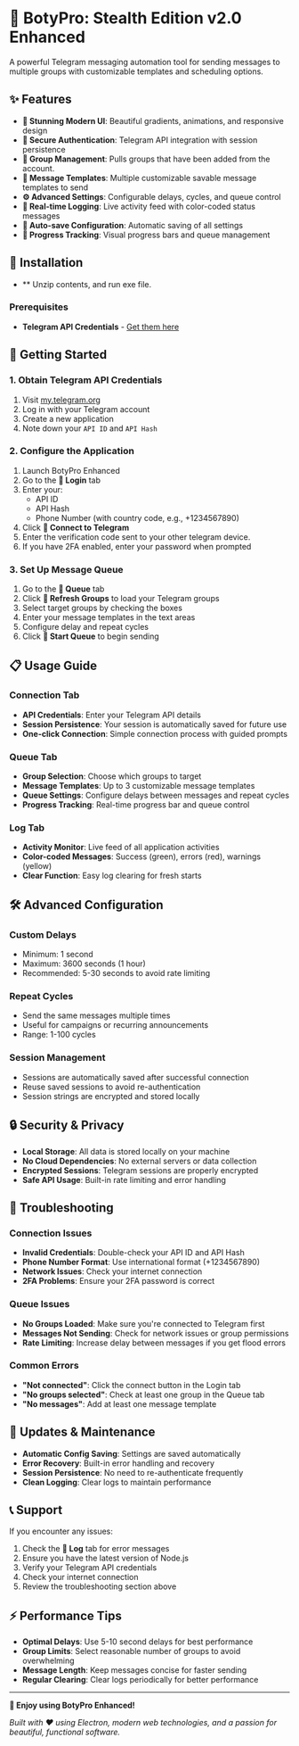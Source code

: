 # 🚀 BotyPro: Stealth Edition v2.0 Enhanced

A powerful Telegram messaging automation tool for sending messages to multiple groups with customizable templates and scheduling options.

## ✨ Features

- **🎨 Stunning Modern UI**: Beautiful gradients, animations, and responsive design
- **🔐 Secure Authentication**: Telegram API integration with session persistence
- **👥 Group Management**: Pulls groups that have been added from the account.
- **💌 Message Templates**: Multiple customizable savable message templates to send
- **⚙️ Advanced Settings**: Configurable delays, cycles, and queue control
- **📜 Real-time Logging**: Live activity feed with color-coded status messages
- **💾 Auto-save Configuration**: Automatic saving of all settings
- **🚀 Progress Tracking**: Visual progress bars and queue management

## 🔧 Installation

- ** Unzip contents, and run exe file.

### Prerequisites

- **Telegram API Credentials** - [Get them here](https://my.telegram.org/apps)

## 🎯 Getting Started

### 1. Obtain Telegram API Credentials

1. Visit [my.telegram.org](https://my.telegram.org/apps)
2. Log in with your Telegram account
3. Create a new application
4. Note down your `API ID` and `API Hash`

### 2. Configure the Application

1. Launch BotyPro Enhanced
2. Go to the **🔐 Login** tab
3. Enter your:
   - API ID
   - API Hash
   - Phone Number (with country code, e.g., +1234567890)
4. Click **🔗 Connect to Telegram**
5. Enter the verification code sent to your other telegram device.
6. If you have 2FA enabled, enter your password when prompted

### 3. Set Up Message Queue

1. Go to the **🚀 Queue** tab
2. Click **🔄 Refresh Groups** to load your Telegram groups
3. Select target groups by checking the boxes
4. Enter your message templates in the text areas
5. Configure delay and repeat cycles
6. Click **🚀 Start Queue** to begin sending

## 📋 Usage Guide

### Connection Tab
- **API Credentials**: Enter your Telegram API details
- **Session Persistence**: Your session is automatically saved for future use
- **One-click Connection**: Simple connection process with guided prompts

### Queue Tab
- **Group Selection**: Choose which groups to target
- **Message Templates**: Up to 3 customizable message templates
- **Queue Settings**: Configure delays between messages and repeat cycles
- **Progress Tracking**: Real-time progress bar and queue control

### Log Tab

- **Activity Monitor**: Live feed of all application activities
- **Color-coded Messages**: Success (green), errors (red), warnings (yellow)
- **Clear Function**: Easy log clearing for fresh starts

## 🛠️ Advanced Configuration

### Custom Delays
- Minimum: 1 second
- Maximum: 3600 seconds (1 hour)
- Recommended: 5-30 seconds to avoid rate limiting

### Repeat Cycles
- Send the same messages multiple times
- Useful for campaigns or recurring announcements
- Range: 1-100 cycles

### Session Management
- Sessions are automatically saved after successful connection
- Reuse saved sessions to avoid re-authentication
- Session strings are encrypted and stored locally

## 🔒 Security & Privacy

- **Local Storage**: All data is stored locally on your machine
- **No Cloud Dependencies**: No external servers or data collection
- **Encrypted Sessions**: Telegram sessions are properly encrypted
- **Safe API Usage**: Built-in rate limiting and error handling

## 🐛 Troubleshooting

### Connection Issues
- **Invalid Credentials**: Double-check your API ID and API Hash
- **Phone Number Format**: Use international format (+1234567890)
- **Network Issues**: Check your internet connection
- **2FA Problems**: Ensure your 2FA password is correct

### Queue Issues
- **No Groups Loaded**: Make sure you're connected to Telegram first
- **Messages Not Sending**: Check for network issues or group permissions
- **Rate Limiting**: Increase delay between messages if you get flood errors

### Common Errors
- **"Not connected"**: Click the connect button in the Login tab
- **"No groups selected"**: Check at least one group in the Queue tab
- **"No messages"**: Add at least one message template

## 🔄 Updates & Maintenance

- **Automatic Config Saving**: Settings are saved automatically
- **Error Recovery**: Built-in error handling and recovery
- **Session Persistence**: No need to re-authenticate frequently
- **Clean Logging**: Clear logs to maintain performance

## 📞 Support

If you encounter any issues:

1. Check the **📜 Log** tab for error messages
2. Ensure you have the latest version of Node.js
3. Verify your Telegram API credentials
4. Check your internet connection
5. Review the troubleshooting section above

## ⚡ Performance Tips

- **Optimal Delays**: Use 5-10 second delays for best performance
- **Group Limits**: Select reasonable number of groups to avoid overwhelming
- **Message Length**: Keep messages concise for faster sending
- **Regular Clearing**: Clear logs periodically for better performance

---

**🎉 Enjoy using BotyPro Enhanced!** 

*Built with ❤️ using Electron, modern web technologies, and a passion for beautiful, functional software.*
